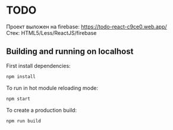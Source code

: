 # TODO

Проект выложен на firebase: https://todo-react-c9ce0.web.app/  
Стек: HTML5/Less/ReactJS/firebase

## Building and running on localhost

First install dependencies:

```sh
npm install
```

To run in hot module reloading mode:

```sh
npm start
```

To create a production build:

```sh
npm run build
```

